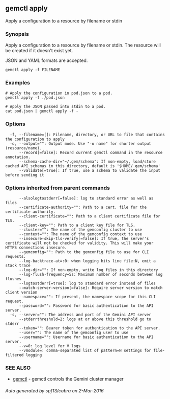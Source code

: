 ---
---

## gemctl apply

Apply a configuration to a resource by filename or stdin

### Synopsis


Apply a configuration to a resource by filename or stdin.
The resource will be created if it doesn't exist yet.

JSON and YAML formats are accepted.

```
gemctl apply -f FILENAME
```

### Examples

```
# Apply the configuration in pod.json to a pod.
gemctl apply -f ./pod.json

# Apply the JSON passed into stdin to a pod.
cat pod.json | gemctl apply -f -
```

### Options

```
  -f, --filename=[]: Filename, directory, or URL to file that contains the configuration to apply
  -o, --output="": Output mode. Use "-o name" for shorter output (resource/name).
      --record[=false]: Record current gemctl command in the resource annotation.
      --schema-cache-dir="~/.gem/schema": If non-empty, load/store cached API schemas in this directory, default is '$HOME/.gem/schema'
      --validate[=true]: If true, use a schema to validate the input before sending it
```

### Options inherited from parent commands

```
      --alsologtostderr[=false]: log to standard error as well as files
      --certificate-authority="": Path to a cert. file for the certificate authority.
      --client-certificate="": Path to a client certificate file for TLS.
      --client-key="": Path to a client key file for TLS.
      --cluster="": The name of the gemconfig cluster to use
      --context="": The name of the gemconfig context to use
      --insecure-skip-tls-verify[=false]: If true, the server's certificate will not be checked for validity. This will make your HTTPS connections insecure.
      --gemconfig="": Path to the gemconfig file to use for CLI requests.
      --log-backtrace-at=:0: when logging hits line file:N, emit a stack trace
      --log-dir="": If non-empty, write log files in this directory
      --log-flush-frequency=5s: Maximum number of seconds between log flushes
      --logtostderr[=true]: log to standard error instead of files
      --match-server-version[=false]: Require server version to match client version
      --namespace="": If present, the namespace scope for this CLI request.
      --password="": Password for basic authentication to the API server.
  -s, --server="": The address and port of the Gemini API server
      --stderrthreshold=2: logs at or above this threshold go to stderr
      --token="": Bearer token for authentication to the API server.
      --user="": The name of the gemconfig user to use
      --username="": Username for basic authentication to the API server.
      --v=0: log level for V logs
      --vmodule=: comma-separated list of pattern=N settings for file-filtered logging
```

### SEE ALSO

* [gemctl](/docs/user-guide/gemctl/gemctl/)	 - gemctl controls the Gemini cluster manager

###### Auto generated by spf13/cobra on 2-Mar-2016
